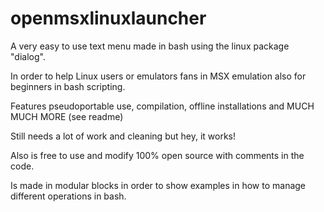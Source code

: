 # openmsxlinuxlauncher

A very easy to use text menu made in bash using the linux package "dialog". 

In order to help Linux users or emulators fans in MSX emulation also for beginners in bash scripting.

Features pseudoportable use, compilation, offline installations and MUCH MUCH MORE (see readme)

Still needs a lot of work and cleaning but hey, it works!

Also is free to use and modify 100% open source with comments in the code.

Is made in modular blocks in order to show examples in how to manage different operations in bash.
